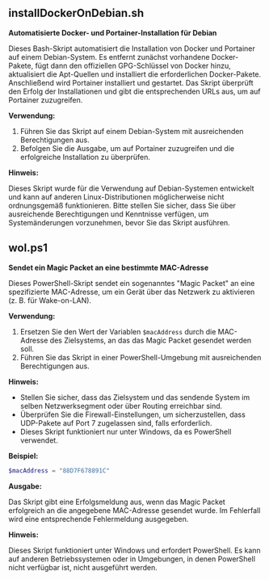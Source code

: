 ##  installDockerOnDebian.sh
**Automatisierte Docker- und Portainer-Installation für Debian**

Dieses Bash-Skript automatisiert die Installation von Docker und Portainer auf einem Debian-System. Es entfernt zunächst vorhandene Docker-Pakete, fügt dann den offiziellen GPG-Schlüssel von Docker hinzu, aktualisiert die Apt-Quellen und installiert die erforderlichen Docker-Pakete. Anschließend wird Portainer installiert und gestartet. Das Skript überprüft den Erfolg der Installationen und gibt die entsprechenden URLs aus, um auf Portainer zuzugreifen.

**Verwendung:**

1. Führen Sie das Skript auf einem Debian-System mit ausreichenden Berechtigungen aus.
2. Befolgen Sie die Ausgabe, um auf Portainer zuzugreifen und die erfolgreiche Installation zu überprüfen.

**Hinweis:**

Dieses Skript wurde für die Verwendung auf Debian-Systemen entwickelt und kann auf anderen Linux-Distributionen möglicherweise nicht ordnungsgemäß funktionieren. Bitte stellen Sie sicher, dass Sie über ausreichende Berechtigungen und Kenntnisse verfügen, um Systemänderungen vorzunehmen, bevor Sie das Skript ausführen.

## wol.ps1
**Sendet ein Magic Packet an eine bestimmte MAC-Adresse**

Dieses PowerShell-Skript sendet ein sogenanntes "Magic Packet" an eine spezifizierte MAC-Adresse, um ein Gerät über das Netzwerk zu aktivieren (z. B. für Wake-on-LAN).

**Verwendung:**

1. Ersetzen Sie den Wert der Variablen `$macAddress` durch die MAC-Adresse des Zielsystems, an das das Magic Packet gesendet werden soll.
2. Führen Sie das Skript in einer PowerShell-Umgebung mit ausreichenden Berechtigungen aus.

**Hinweis:**

- Stellen Sie sicher, dass das Zielsystem und das sendende System im selben Netzwerksegment oder über Routing erreichbar sind.
- Überprüfen Sie die Firewall-Einstellungen, um sicherzustellen, dass UDP-Pakete auf Port 7 zugelassen sind, falls erforderlich.
- Dieses Skript funktioniert nur unter Windows, da es PowerShell verwendet.

**Beispiel:**

```powershell
$macAddress = "88D7F678891C"
```

**Ausgabe:**

Das Skript gibt eine Erfolgsmeldung aus, wenn das Magic Packet erfolgreich an die angegebene MAC-Adresse gesendet wurde. Im Fehlerfall wird eine entsprechende Fehlermeldung ausgegeben.

**Hinweis:**

Dieses Skript funktioniert unter Windows und erfordert PowerShell. Es kann auf anderen Betriebssystemen oder in Umgebungen, in denen PowerShell nicht verfügbar ist, nicht ausgeführt werden.
